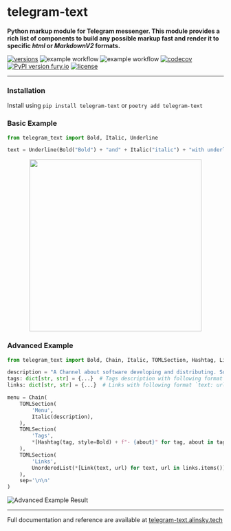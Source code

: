 # telegram-text
**Python markup module for Telegram messenger.
This module provides a rich list of components to build any possible
markup fast and render it to specific _html_ or _MarkdownV2_ formats.**

[![versions](https://img.shields.io/pypi/pyversions/telegram-text.svg)](https://github.com/SKY-ALIN/telegram-text)
![example workflow](https://github.com/SKY-ALIN/telegram-text/actions/workflows/tests.yml/badge.svg)
![example workflow](https://github.com/SKY-ALIN/telegram-text/actions/workflows/code-quality.yml/badge.svg)
[![codecov](https://codecov.io/gh/SKY-ALIN/telegram-text/branch/0.1.0-docs/graph/badge.svg?token=BK0ASC89B9)](https://codecov.io/SKY-ALIN/SKY-ALIN/telegram-text)
[![PyPI version fury.io](https://badge.fury.io/py/telegram-text.svg)](https://pypi.org/project/telegram-text/)
[![license](https://img.shields.io/github/license/SKY-ALIN/telegram-text.svg)](https://github.com/SKY-ALIN/telegram-text/blob/main/LICENSE)

---

### Installation
Install using `pip install telegram-text` or `poetry add telegram-text`

### Basic Example

```python
from telegram_text import Bold, Italic, Underline

text = Underline(Bold("Bold") + "and" + Italic("italic") + "with underline.")
```

<p align="center">
  <img 
    width="400"
    src="https://raw.githubusercontent.com/SKY-ALIN/telegram-text/0.1.0-docs/docs/source/_static/basic_example_result.jpg"
  />
</p>

### Advanced Example

```python
from telegram_text import Bold, Chain, Italic, TOMLSection, Hashtag, Link, UnorderedList

description = "A Channel about software developing and distributing. Subscribe to follow new technologies."
tags: dict[str, str] = {...}  # Tags description with following format `tag: tag_description`
links: dict[str, str] = {...}  # Links with following format `text: url`

menu = Chain(
    TOMLSection(
        'Menu',
        Italic(description),
    ),
    TOMLSection(
        'Tags',
        *[Hashtag(tag, style=Bold) + f"- {about}" for tag, about in tags.items()],
    ),
    TOMLSection(
        'Links',
        UnorderedList(*[Link(text, url) for text, url in links.items()]),
    ),
    sep='\n\n'
)
```

![Advanced Example Result](https://raw.githubusercontent.com/SKY-ALIN/telegram-text/0.1.0-docs/docs/source/_static/advanced_example_result.jpg)

---

Full documentation and reference are available at 
[telegram-text.alinsky.tech](https://telegram-text.alinsky.tech)